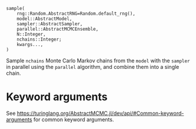 ```
sample(
    rng::Random.AbstractRNG=Random.default_rng(),
    model::AbstractModel,
    sampler::AbstractSampler,
    parallel::AbstractMCMCEnsemble,
    N::Integer,
    nchains::Integer;
    kwargs...,
)
```

Sample `nchains` Monte Carlo Markov chains from the `model` with the `sampler` in parallel using the `parallel` algorithm, and combine them into a single chain.

# Keyword arguments

See https://turinglang.org/AbstractMCMC.jl/dev/api/#Common-keyword-arguments for common keyword arguments.
